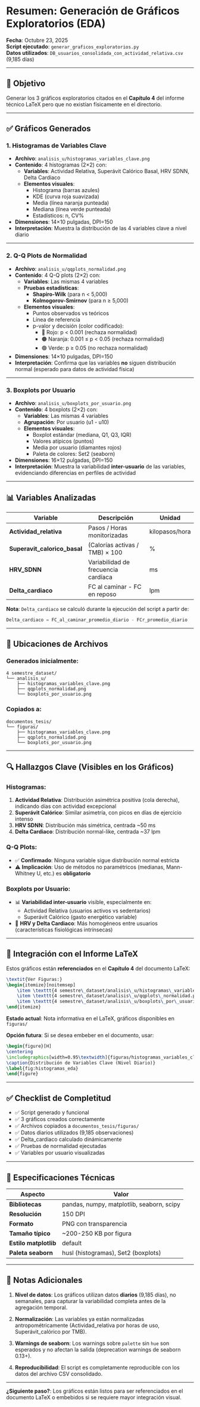 # Resumen: Generación de Gráficos Exploratorios (EDA)

**Fecha**: Octubre 23, 2025  
**Script ejecutado**: `generar_graficos_exploratorios.py`  
**Datos utilizados**: `DB_usuarios_consolidada_con_actividad_relativa.csv` (9,185 días)

---

## 🎯 Objetivo

Generar los 3 gráficos exploratorios citados en el **Capítulo 4** del informe técnico LaTeX pero que no existían físicamente en el directorio.

---

## ✅ Gráficos Generados

### **1. Histogramas de Variables Clave**
- **Archivo**: `analisis_u/histogramas_variables_clave.png`
- **Contenido**: 4 histogramas (2×2) con:
  - **Variables**: Actividad Relativa, Superávit Calórico Basal, HRV SDNN, Delta Cardiaco
  - **Elementos visuales**:
    - Histograma (barras azules)
    - KDE (curva roja suavizada)
    - Media (línea naranja punteada)
    - Mediana (línea verde punteada)
    - Estadísticos: n, CV%
- **Dimensiones**: 14×10 pulgadas, DPI=150
- **Interpretación**: Muestra la distribución de las 4 variables clave a nivel diario

---

### **2. Q-Q Plots de Normalidad**
- **Archivo**: `analisis_u/qqplots_normalidad.png`
- **Contenido**: 4 Q-Q plots (2×2) con:
  - **Variables**: Las mismas 4 variables
  - **Pruebas estadísticas**:
    - **Shapiro-Wilk** (para n < 5,000)
    - **Kolmogorov-Smirnov** (para n ≥ 5,000)
  - **Elementos visuales**:
    - Puntos observados vs teóricos
    - Línea de referencia
    - p-valor y decisión (color codificado):
      - 🔴 Rojo: p < 0.001 (rechaza normalidad)
      - 🟠 Naranja: 0.001 ≤ p < 0.05 (rechaza normalidad)
      - 🟢 Verde: p ≥ 0.05 (no rechaza normalidad)
- **Dimensiones**: 14×10 pulgadas, DPI=150
- **Interpretación**: Confirma que las variables **no** siguen distribución normal (esperado para datos de actividad física)

---

### **3. Boxplots por Usuario**
- **Archivo**: `analisis_u/boxplots_por_usuario.png`
- **Contenido**: 4 boxplots (2×2) con:
  - **Variables**: Las mismas 4 variables
  - **Agrupación**: Por usuario (u1 - u10)
  - **Elementos visuales**:
    - Boxplot estándar (mediana, Q1, Q3, IQR)
    - Valores atípicos (puntos)
    - Media por usuario (diamantes rojos)
    - Paleta de colores: Set2 (seaborn)
- **Dimensiones**: 16×12 pulgadas, DPI=150
- **Interpretación**: Muestra la variabilidad **inter-usuario** de las variables, evidenciando diferencias en perfiles de actividad

---

## 📊 Variables Analizadas

| Variable | Descripción | Unidad |
|----------|-------------|--------|
| **Actividad_relativa** | Pasos / Horas monitorizadas | kilopasos/hora |
| **Superavit_calorico_basal** | (Calorías activas / TMB) × 100 | % |
| **HRV_SDNN** | Variabilidad de frecuencia cardíaca | ms |
| **Delta_cardiaco** | FC al caminar - FC en reposo | lpm |

**Nota**: `Delta_cardiaco` se calculó durante la ejecución del script a partir de:
```python
Delta_cardiaco = FC_al_caminar_promedio_diario - FCr_promedio_diario
```

---

## 📁 Ubicaciones de Archivos

### **Generados inicialmente:**
```
4 semestre_dataset/
└── analisis_u/
    ├── histogramas_variables_clave.png
    ├── qqplots_normalidad.png
    └── boxplots_por_usuario.png
```

### **Copiados a:**
```
documentos_tesis/
└── figuras/
    ├── histogramas_variables_clave.png
    ├── qqplots_normalidad.png
    └── boxplots_por_usuario.png
```

---

## 🔍 Hallazgos Clave (Visibles en los Gráficos)

### **Histogramas:**
1. **Actividad Relativa**: Distribución asimétrica positiva (cola derecha), indicando días con actividad excepcional
2. **Superávit Calórico**: Similar asimetría, con picos en días de ejercicio intenso
3. **HRV SDNN**: Distribución más simétrica, centrada ~50 ms
4. **Delta Cardiaco**: Distribución normal-like, centrada ~37 lpm

### **Q-Q Plots:**
- ✅ **Confirmado**: Ninguna variable sigue distribución normal estricta
- ⚠️ **Implicación**: Uso de métodos no paramétricos (medianas, Mann-Whitney U, etc.) es **obligatorio**

### **Boxplots por Usuario:**
- 📊 **Variabilidad inter-usuario** visible, especialmente en:
  - Actividad Relativa (usuarios activos vs sedentarios)
  - Superávit Calórico (gasto energético variable)
- 🎯 **HRV y Delta Cardiaco**: Más homogéneos entre usuarios (características fisiológicas intrínsecas)

---

## 🚀 Integración con el Informe LaTeX

Estos gráficos están **referenciados** en el **Capítulo 4** del documento LaTeX:

```latex
\textit{Ver Figuras:}
\begin{itemize}[noitemsep]
    \item \texttt{4 semestre\_dataset/analisis\_u/histogramas\_variables\_clave.png}
    \item \texttt{4 semestre\_dataset/analisis\_u/qqplots\_normalidad.png}
    \item \texttt{4 semestre\_dataset/analisis\_u/boxplots\_por\_usuario.png}
\end{itemize}
```

**Estado actual**: Nota informativa en el LaTeX, gráficos disponibles en `figuras/`

**Opción futura**: Si se desea embeber en el documento, usar:
```latex
\begin{figure}[H]
\centering
\includegraphics[width=0.95\textwidth]{figuras/histogramas_variables_clave.png}
\caption{Distribución de Variables Clave (Nivel Diario)}
\label{fig:histogramas_eda}
\end{figure}
```

---

## ✅ Checklist de Completitud

- ✅ Script generado y funcional
- ✅ 3 gráficos creados correctamente
- ✅ Archivos copiados a `documentos_tesis/figuras/`
- ✅ Datos diarios utilizados (9,185 observaciones)
- ✅ Delta_cardiaco calculado dinámicamente
- ✅ Pruebas de normalidad ejecutadas
- ✅ Variables por usuario visualizadas

---

## 🎨 Especificaciones Técnicas

| Aspecto | Valor |
|---------|-------|
| **Bibliotecas** | pandas, numpy, matplotlib, seaborn, scipy |
| **Resolución** | 150 DPI |
| **Formato** | PNG con transparencia |
| **Tamaño típico** | ~200-250 KB por figura |
| **Estilo matplotlib** | default |
| **Paleta seaborn** | husl (histogramas), Set2 (boxplots) |

---

## 📝 Notas Adicionales

1. **Nivel de datos**: Los gráficos utilizan datos **diarios** (9,185 días), no semanales, para capturar la variabilidad completa antes de la agregación temporal.

2. **Normalización**: Las variables ya están normalizadas antropométricamente (Actividad_relativa por horas de uso, Superávit_calórico por TMB).

3. **Warnings de seaborn**: Los warnings sobre `palette` sin `hue` son esperados y no afectan la salida (deprecation warnings de seaborn 0.13+).

4. **Reproducibilidad**: El script es completamente reproducible con los datos del archivo CSV consolidado.

---

**¿Siguiente paso?**: Los gráficos están listos para ser referenciados en el documento LaTeX o embebidos si se requiere mayor integración visual.

